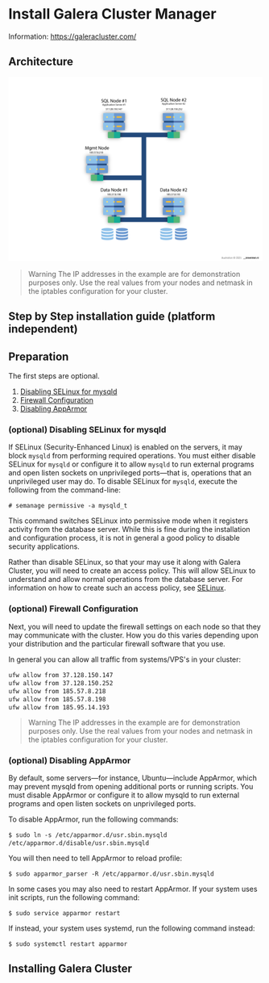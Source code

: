 # Install Galera Cluster Manager

Information: https://galeracluster.com/


## Architecture
<img src="architecture.png">

> Warning The IP addresses in  the example are for demonstration purposes only. Use the real values from your nodes and netmask in the iptables configuration for your cluster.


## Step by Step installation guide (platform independent)


## Preparation

The first steps are optional. 
1. [Disabling SELinux for mysqld](#optional-disabling-selinux-for-mysqld)
2. [Firewall Configuration](#optional-firewall-configuration)
3. [Disabling AppArmor](#optional-disabling-apparmor)

### (optional) Disabling SELinux for mysqld
If SELinux (Security-Enhanced Linux) is enabled on the servers, it may block `mysqld` from performing required operations. You must either disable SELinux for `mysqld` or configure it to allow `mysqld` to run external programs and open listen sockets on unprivileged ports—that is, operations that an unprivileged user may do.
To disable SELinux for `mysqld`, execute the following from the command-line: 
```
# semanage permissive -a mysqld_t
```
This command switches SELinux into permissive mode when it registers activity from the database server. While this is fine during the installation and configuration process, it is not in general a good policy to disable security applications.

Rather than disable SELinux, so that your may use it along with Galera Cluster, you will need to create an access policy. This will allow SELinux to understand and allow normal operations from the database server. For information on how to create such an access policy, see [SELinux](https://galeracluster.com/library/documentation/selinux.html).

### (optional) Firewall Configuration
Next, you will need to update the firewall settings on each node so that they may communicate with the cluster. How you do this varies depending upon your distribution and the particular firewall software that you use.

In general you can allow all traffic from systems/VPS's in your cluster:
```
ufw allow from 37.128.150.147
ufw allow from 37.128.150.252
ufw allow from 185.57.8.218
ufw allow from 185.57.8.198
ufw allow from 185.95.14.193
```

> Warning The IP addresses in  the example are for demonstration purposes only. Use the real values from your nodes and netmask in the iptables configuration for your cluster. 

### (optional) Disabling AppArmor
By default, some servers—for instance, Ubuntu—include AppArmor, which may prevent mysqld from opening additional ports or running scripts. You must disable AppArmor or configure it to allow mysqld to run external programs and open listen sockets on unprivileged ports.

To disable AppArmor, run the following commands:
````
$ sudo ln -s /etc/apparmor.d/usr.sbin.mysqld /etc/apparmor.d/disable/usr.sbin.mysqld
````
You will then need to tell AppArmor to reload profile:
````
$ sudo apparmor_parser -R /etc/apparmor.d/usr.sbin.mysqld
````
In some cases you may also need to restart AppArmor. If your system uses init scripts, run the following command:
````
$ sudo service apparmor restart
````
If instead, your system uses systemd, run the following command instead:
````
$ sudo systemctl restart apparmor
````

## Installing Galera Cluster